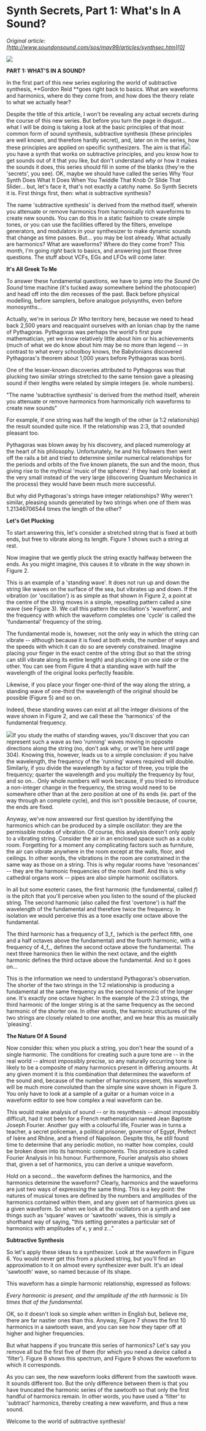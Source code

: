 # Synth Secrets, Part 1: What's In A Sound?  
_Original article: [http://www.soundonsound.com/sos/may99/articles/synthsec.htm][0]_

 

 
 [![](http://media.soundonsound.com/sos/may99/images/synthead.gif)][1]
 

**PART 1: WHAT'S IN A SOUND?**
 

In the first part of this new series exploring the world of subtractive synthesis, **Gordon Reid **goes right back to basics. What are waveforms and harmonics, where do they come from, and how does the theory relate to what we actually hear?
 

Despite the title of this article, I won't be revealing any actual secrets during the course of this new series. But before you turn the page in disgust... what I will be doing is taking a look at the basic principles of that most common form of sound synthesis, subtractive synthesis (these principles are well known, and therefore hardly secret), and, later on in the series, how these principles are applied on specific synthesizers. The aim is that if[![](http://media.soundonsound.com/sos/may99/images/synthfigs1.s.gif)][2] you have a synth that works on subtractive principles, and you know how to get sounds out of it that you like, but don't understand _why_ or how it makes the sounds it does, this series should fill in some of the blanks (they're the 'secrets', you see). OK, maybe we should have called the series Why Your Synth Does What It Does When You Twiddle That Knob Or Slide That Slider... but, let's face it, that's not exactly a catchy name. So Synth Secrets it is. First things first, then: what _is_ subtractive synthesis?
 

The name 'subtractive synthesis' is derived from the method itself, wherein you attenuate or remove harmonics from harmonically rich waveforms to create new sounds. You can do this in a static fashion to create simple tones, or you can use the facilities offered by the filters, envelope generators, and modulators in your synthesizer to make dynamic sounds that change as time passes. But... you may be lost already. What actually are harmonics? What are waveforms? Where do they come from? This month, I'm going _right_ back to basics, and answering just those three questions. The stuff about VCFs, EGs and LFOs will come later.
 
 

**It's All Greek To Me**
 
 

To answer these fundamental questions, we have to jump into the _Sound On Sound_ time machine (it's tucked away somewhere behind the photocopier) and head off into the dim recesses of the past. Back before physical modelling, before samplers, before analogue polysynths, even before monosynths...
 

Actually, we're in serious _Dr Who_ territory here, because we need to head back 2,500 years and reacquaint ourselves with an Ionian chap by the name of Pythagoras. Pythagoras was perhaps the world's first pure mathematician, yet we know relatively little about him or his achievements (much of what we do know about him may be no more than legend -- in contrast to what every schoolboy knows, the Babylonians discovered Pythagoras's theorem about 1,000 years before Pythagoras was born).
 

One of the lesser-known discoveries attributed to Pythagoras was that plucking two similar strings stretched to the same tension gave a pleasing sound if their lengths were related by simple integers (ie. whole numbers). 
 
 
 


 "The name 'subtractive synthesis' is derived from the method itself, wherein you attenuate or remove harmonics from harmonically rich waveforms to create new sounds"
 
 


 For example, if one string was half the length of the other (a 1:2 relationship) the result sounded quite nice. If the relationship was 2:3, that sounded pleasant too.
 

Pythagoras was blown away by his discovery, and placed numerology at the heart of his philosophy. Unfortunately, he and his followers then went off the rails a bit and tried to determine similar numerical relationships for the periods and orbits of the five known planets, the sun and the moon, thus giving rise to the mythical 'music of the spheres'. If they had only looked at the very small instead of the very large (discovering Quantum Mechanics in the process) they would have been much more successful.
 

But why did Pythagoras's strings have integer relationships? Why weren't similar, pleasing sounds generated by two strings when one of them was 1.21346706544 times the length of the other?
 
 

**Let's Get Plucking**
 
 

To start answering this, let's consider a stretched string that is fixed at both ends, but free to vibrate along its length. Figure 1 shows such a string at rest.
 

Now imagine that we gently pluck the string exactly halfway between the ends. As you might imagine, this causes it to vibrate in the way shown in Figure 2\.
 

This is an example of a 'standing wave'. It does not run up and down the string like waves on the surface of the sea, but vibrates up and down. If the vibration (or 'oscillation') is as simple as that shown in Figure 2, a point at the centre of the string moves in a simple, repeating pattern called a sine wave (see Figure 3). We call this pattern the oscillation's 'waveform', and the frequency with which the waveform completes one 'cycle' is called the 'fundamental' frequency of the string.
 

The fundamental mode is, however, not the only way in which the string can vibrate -- although because it is fixed at both ends, the number of ways and the speeds with which it can do so are severely constrained. Imagine placing your finger in the exact centre of the string (but so that the string can still vibrate along its entire length) and plucking it on one side or the other. You can see from Figure 4 that a standing wave with half the wavelength of the original looks perfectly feasible.
 

Likewise, if you place your finger one-third of the way along the string, a standing wave of one-third the wavelength of the original should be possible (Figure 5) and so on.
 

Indeed, these standing waves can exist at all the integer divisions of the wave shown in Figure 2, and we call these the 'harmonics' of the fundamental frequency. 
 

[![](http://media.soundonsound.com/sos/may99/images/synthfigs2.s.gif)][3]If you study the maths of standing waves, you'll discover that you can represent such a wave as two 'running' waves moving in opposite directions along the string (no, don't ask why, or we'll be here until page 304). Knowing this, however, leads us to a simple conclusion: if you halve the wavelength, the frequency of the 'running' waves required will double. Similarly, if you divide the wavelength by a factor of three, you triple the frequency; quarter the wavelength and you multiply the frequency by four, and so on... Only whole numbers will work because, if you tried to introduce a non-integer change in the frequency, the string would need to be somewhere other than at the zero position at one of its ends (ie. part of the way through an complete cycle), and this isn't possible because, of course, the ends are fixed.
 

Anyway, we've now answered our first question by identifying the harmonics which can be produced by a simple oscillator: they are the permissible modes of vibration. Of course, this analysis doesn't only apply to a vibrating string. Consider the air in an enclosed space such as a cubic room. Forgetting for a moment any complicating factors such as furniture, the air can vibrate anywhere in the room except at the walls, floor, and ceilings. In other words, the vibrations in the room are constrained in the same way as those on a string. This is why regular rooms have 'resonances' -- they are the harmonic frequencies of the room itself. And this is why cathedral organs work -- pipes are also simple harmonic oscillators.
 

In all but some esoteric cases, the first harmonic (the fundamental, called _f_) is the pitch that you'll perceive when you listen to the sound of the plucked string. The second harmonic (also called the first 'overtone') is half the wavelength of the fundamental and therefore twice the frequency. In isolation we would perceive this as a tone exactly one octave above the fundamental.
 

The third harmonic has a frequency of 3_f_ (which is the perfect fifth, one and a half octaves above the fundamental) and the fourth harmonic, with a frequency of 4_f_, defines the second octave above the fundamental. The next three harmonics then lie within the next octave, and the eighth harmonic defines the third octave above the fundamental. And so it goes on...
 

This is the information we need to understand Pythagoras's observation. The shorter of the two strings in the 1:2 relationship is producing a fundamental at the same frequency as the second harmonic of the longer one. It's exactly one octave higher. In the example of the 2:3 strings, the third harmonic of the longer string is at the same frequency as the second harmonic of the shorter one. In other words, the harmonic structures of the two strings are closely related to one another, and we hear this as musically 'pleasing'.
 
 

**The Nature Of A Sound**
 
 

Now consider this: when you pluck a string, you don't hear the sound of a single harmonic. The conditions for creating such a pure tone are -- in the real world -- almost impossibly precise, so any naturally occurring tone is likely to be a composite of many harmonics present in differing amounts. At any given moment it is this combination that determines the waveform of the sound and, because of the number of harmonics present, this waveform will be much more convoluted than the simple sine wave shown in Figure 3\. You only have to look at a sample of a guitar or a human voice in a waveform editor to see how complex a real waveform can be.
 

This would make analysis of sound -- or its resynthesis -- almost impossibly difficult, had it not been for a French mathematician named Jean Baptiste Joseph Fourier. Another guy with a colourful life, Fourier was in turns a teacher, a secret policeman, a political prisoner, governor of Egypt, Prefect of Isère and Rhône, and a friend of Napoleon. Despite this, he still found time to determine that any periodic motion, no matter how complex, could be broken down into its harmonic components. This procedure is called Fourier Analysis in his honour. Furthermore, Fourier analysis also shows that, given a set of harmonics, you can derive a unique waveform.
 

Hold on a second... the waveform defines the harmonics, and the harmonics determine the waveform? Clearly, harmonics and the waveforms are just two ways of expressing the same thing. This is a key point: the natures of musical tones are defined by the numbers and amplitudes of the harmonics contained within them, and any given set of harmonics gives us a given waveform. So when we look at the oscillators on a synth and see things such as 'square' waves or 'sawtooth' waves, this is simply a shorthand way of saying, "this setting generates a particular set of harmonics with amplitudes of x, y and z..."
 
 

**Subtractive Synthesis**
 
 

So let's apply these ideas to a synthesizer. Look at the waveform in Figure 6\. You would never get this from a plucked string, but you'll find an approximation to it on almost every synthesizer ever built. It's an ideal 'sawtooth' wave, so named because of its shape.
 

This waveform has a simple harmonic relationship, expressed as follows:
 

_Every harmonic is present, and the amplitude of the nth harmonic is 1/n times that of the fundamental._
 

OK, so it doesn't look so simple when written in English but, believe me, there are far nastier ones than this. Anyway, Figure 7 shows the first 10 harmonics in a sawtooth wave, and you can see how they taper off at higher and higher frequencies.
 

But what happens if you truncate this series of harmonics? Let's say you remove all but the first five of them (for which you need a device called a 'filter'). Figure 8 shows this spectrum, and Figure 9 shows the waveform to which it corresponds.
 

As you can see, the new waveform looks different from the sawtooth wave. It sounds different too. But the only difference between them is that you have truncated the harmonic series of the sawtooth so that only the first handful of harmonics remain. In other words, you have used a 'filter' to 'subtract' harmonics, thereby creating a new waveform, and thus a new sound.
 

Welcome to the world of subtractive synthesis!


[0]: http://www.soundonsound.com/sos/may99/articles/synthsec.htm
[1]: http://www.sospubs.co.uk
[2]: http://media.soundonsound.com/sos/may99/images/synthfigs1.l.gif
[3]: http://media.soundonsound.com/sos/may99/images/synthfigs2.l.gif
[4]: http://www.sospubs.co.uk/html/about/aboutsos.htm
[5]: mailto:info@sospubs.co.uk
